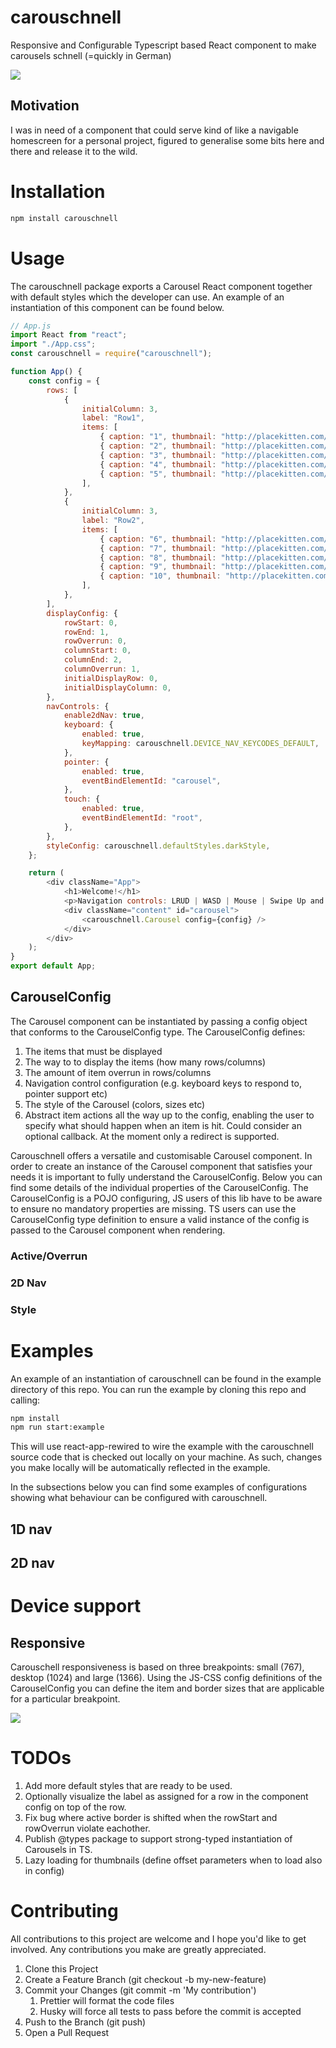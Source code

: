 # carouschnell

Responsive and Configurable Typescript based React component to make carousels schnell (=quickly in German)

![](doc/img/1dnav.gif)

## Motivation

I was in need of a component that could serve kind of like a navigable homescreen for a personal project, figured to generalise some bits here and there and release it to the wild.

# Installation

```bash
npm install carouschnell
```

# Usage

The carouschnell package exports a Carousel React component together with default styles which the developer can use. An example of an instantiation of this component can be found below.

```javascript
// App.js
import React from "react";
import "./App.css";
const carouschnell = require("carouschnell");

function App() {
    const config = {
        rows: [
            {
                initialColumn: 3,
                label: "Row1",
                items: [
                    { caption: "1", thumbnail: "http://placekitten.com/g/200/150", url: "" },
                    { caption: "2", thumbnail: "http://placekitten.com/g/200/150", url: "" },
                    { caption: "3", thumbnail: "http://placekitten.com/g/200/150", url: "" },
                    { caption: "4", thumbnail: "http://placekitten.com/g/200/150", url: "" },
                    { caption: "5", thumbnail: "http://placekitten.com/g/200/150", url: "" },
                ],
            },
            {
                initialColumn: 3,
                label: "Row2",
                items: [
                    { caption: "6", thumbnail: "http://placekitten.com/g/200/150", url: "" },
                    { caption: "7", thumbnail: "http://placekitten.com/g/200/150", url: "" },
                    { caption: "8", thumbnail: "http://placekitten.com/g/200/150", url: "" },
                    { caption: "9", thumbnail: "http://placekitten.com/g/200/150", url: "" },
                    { caption: "10", thumbnail: "http://placekitten.com/g/200/150", url: "" },
                ],
            },
        ],
        displayConfig: {
            rowStart: 0,
            rowEnd: 1,
            rowOverrun: 0,
            columnStart: 0,
            columnEnd: 2,
            columnOverrun: 1,
            initialDisplayRow: 0,
            initialDisplayColumn: 0,
        },
        navControls: {
            enable2dNav: true,
            keyboard: {
                enabled: true,
                keyMapping: carouschnell.DEVICE_NAV_KEYCODES_DEFAULT,
            },
            pointer: {
                enabled: true,
                eventBindElementId: "carousel",
            },
            touch: {
                enabled: true,
                eventBindElementId: "root",
            },
        },
        styleConfig: carouschnell.defaultStyles.darkStyle,
    };

    return (
        <div className="App">
            <h1>Welcome!</h1>
            <p>Navigation controls: LRUD | WASD | Mouse | Swipe Up and Down</p>
            <div className="content" id="carousel">
                <carouschnell.Carousel config={config} />
            </div>
        </div>
    );
}
export default App;
```

## CarouselConfig

The Carousel component can be instantiated by passing a config object that conforms to the CarouselConfig type. The CarouselConfig defines:

1. The items that must be displayed
2. The way to to display the items (how many rows/columns)
3. The amount of item overrun in rows/columns
4. Navigation control configuration (e.g. keyboard keys to respond to, pointer support etc)
5. The style of the Carousel (colors, sizes etc)
6. Abstract item actions all the way up to the config, enabling the user to specify what should happen when an item is hit. Could consider an optional callback. At the moment only a redirect is supported.

Carouschnell offers a versatile and customisable Carousel component. In order to create an instance of the Carousel component that satisfies your needs it is important to fully understand the CarouselConfig. Below you can find some details of the individual properties of the CarouselConfig. The CarouselConfig is a POJO configuring, JS users of this lib have to be aware to ensure no mandatory properties are missing. TS users can use the CarouselConfig type definition to ensure a valid instance of the config is passed to the Carousel component when rendering.

### Active/Overrun

### 2D Nav

### Style

# Examples

An example of an instantiation of carouschnell can be found in the example directory of this repo. You can run the example by cloning this repo and calling:

```bash
npm install
npm run start:example
```

This will use react-app-rewired to wire the example with the carouschnell source code that is checked out locally on your machine. As such, changes you make locally will be automatically reflected in the example.

In the subsections below you can find some examples of configurations showing what behaviour can be configured with carouschnell.

## 1D nav

## 2D nav

# Device support

## Responsive

Carouschell responsiveness is based on three breakpoints: small (767), desktop (1024) and large (1366). Using the JS-CSS config definitions of the CarouselConfig you can define the item and border sizes that are applicable for a particular breakpoint.

![](doc/img/responsive.gif)

# TODOs

1. Add more default styles that are ready to be used.
2. Optionally visualize the label as assigned for a row in the component config on top of the row.
3. Fix bug where active border is shifted when the rowStart and rowOverrun violate eachother.
4. Publish @types package to support strong-typed instantiation of Carousels in TS.
5. Lazy loading for thumbnails (define offset parameters when to load also in config)

# Contributing

All contributions to this project are welcome and I hope you'd like to get involved. Any contributions you make are greatly appreciated.

1. Clone this Project
2. Create a Feature Branch (git checkout -b my-new-feature)
3. Commit your Changes (git commit -m 'My contribution')
    1. Prettier will format the code files
    2. Husky will force all tests to pass before the commit is accepted
4. Push to the Branch (git push)
5. Open a Pull Request
